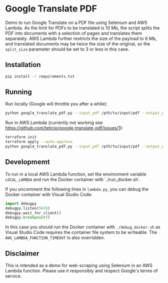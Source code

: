 # Google Translate PDF

Demo to run Google Translate on a PDF file using Selenium and AWS Lambda. As the limit for PDFs to be translated is 10 Mb, the script splits the PDF into documents with a selection of pages and translates them separately. AWS Lambda further restricts the size of the payload to 6 Mb, and translated documents may be twice the size of the original, so the `split_size` parameter should be set to 3 or less in this case.

## Installation

```bash
pip install -r requirements.txt
```

## Running

Run locally (Google will throttle you after a while):

```bash
python google_translate_pdf.py --input_pdf /pth/to/input/pdf --output_pdf /path/to/output/pdf --split_size 3
```

Run in AWS Lambda (currently not working see https://github.com/teticio/google-translate-pdf/issues/1):

```bash
terraform init
terraform apply --auto-approve
python google_translate_pdf.py --input_pdf /pth/to/input/pdf --output_pdf /path/to/output/pdf --split_size 3
```

## Developmemt

To run in a local AWS Lambda function, set the environment variable `LOCAL_LAMBDA` and run the Docker container with `./run_docker.sh´.

If you uncomment the following lines in `lambda.py`, you can debug the Docker container with Visual Studio Code:

```python
import debugpy
debugpy.listen(5678)
debugpy.wait_for_client()
debugpy.breakpoint()
```

In this case you should run the Docker container with `./debug_docker.sh` as Visual Studio Code requires the container file system to be writeable. The `AWS_LAMBDA_FUNCTION_TIMEOUT` is also overridden.

## Disclaimer

This is intended as a demo for web-scraping using Selenium in an AWS Lambda function. Please use it responsibly and respect Google's terms of service.
